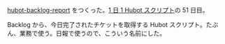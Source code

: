 [hubot-backlog-report][gh:bouzuya/hubot-backlog-report] をつくった。[1 日 1 Hubot スクリプト][hubot-script-per-day]の 51 日目。

Backlog から、今日完了されたチケットを取得する Hubot スクリプト。たぶん、業務で使う。日報で使うので、こういう名前にした。

[gh:bouzuya/hubot-backlog-report]: https://github.com/bouzuya/hubot-backlog-report
[hubot-script-per-day]: https://blog.bouzuya.net/posts?tags=hubot-script-per-day
